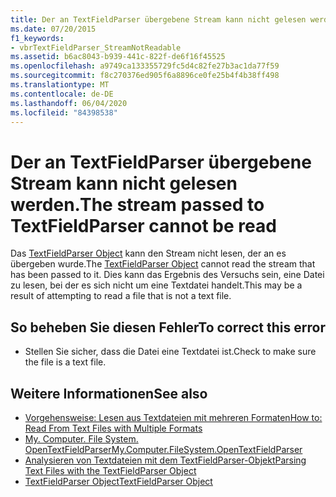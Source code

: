 ```yaml
---
title: Der an TextFieldParser übergebene Stream kann nicht gelesen werden.
ms.date: 07/20/2015
f1_keywords:
- vbrTextFieldParser_StreamNotReadable
ms.assetid: b6ac8043-b939-441c-822f-de6f16f45525
ms.openlocfilehash: a9749ca133355729fc5d4c82fe27b3ac1da77f59
ms.sourcegitcommit: f8c270376ed905f6a8896ce0fe25b4f4b38ff498
ms.translationtype: MT
ms.contentlocale: de-DE
ms.lasthandoff: 06/04/2020
ms.locfileid: "84398538"
---
```

# <a name="the-stream-passed-to-textfieldparser-cannot-be-read"></a><span data-ttu-id="880af-102">Der an TextFieldParser übergebene Stream kann nicht gelesen werden.</span><span class="sxs-lookup"><span data-stu-id="880af-102">The stream passed to TextFieldParser cannot be read</span></span>
<span data-ttu-id="880af-103">Das [TextFieldParser Object](../language-reference/objects/textfieldparser-object.md) kann den Stream nicht lesen, der an es übergeben wurde.</span><span class="sxs-lookup"><span data-stu-id="880af-103">The [TextFieldParser Object](../language-reference/objects/textfieldparser-object.md) cannot read the stream that has been passed to it.</span></span> <span data-ttu-id="880af-104">Dies kann das Ergebnis des Versuchs sein, eine Datei zu lesen, bei der es sich nicht um eine Textdatei handelt.</span><span class="sxs-lookup"><span data-stu-id="880af-104">This may be a result of attempting to read a file that is not a text file.</span></span>  
  
## <a name="to-correct-this-error"></a><span data-ttu-id="880af-105">So beheben Sie diesen Fehler</span><span class="sxs-lookup"><span data-stu-id="880af-105">To correct this error</span></span>  
  
- <span data-ttu-id="880af-106">Stellen Sie sicher, dass die Datei eine Textdatei ist.</span><span class="sxs-lookup"><span data-stu-id="880af-106">Check to make sure the file is a text file.</span></span>  
  
## <a name="see-also"></a><span data-ttu-id="880af-107">Weitere Informationen</span><span class="sxs-lookup"><span data-stu-id="880af-107">See also</span></span>

- [<span data-ttu-id="880af-108">Vorgehensweise: Lesen aus Textdateien mit mehreren Formaten</span><span class="sxs-lookup"><span data-stu-id="880af-108">How to: Read From Text Files with Multiple Formats</span></span>](../developing-apps/programming/drives-directories-files/how-to-read-from-text-files-with-multiple-formats.md)
- [<span data-ttu-id="880af-109">My. Computer. File System. OpenTextFieldParser</span><span class="sxs-lookup"><span data-stu-id="880af-109">My.Computer.FileSystem.OpenTextFieldParser</span></span>](xref:Microsoft.VisualBasic.FileIO.FileSystem.OpenTextFieldParser%2A)
- [<span data-ttu-id="880af-110">Analysieren von Textdateien mit dem TextFieldParser-Objekt</span><span class="sxs-lookup"><span data-stu-id="880af-110">Parsing Text Files with the TextFieldParser Object</span></span>](../developing-apps/programming/drives-directories-files/parsing-text-files-with-the-textfieldparser-object.md)
- [<span data-ttu-id="880af-111">TextFieldParser Object</span><span class="sxs-lookup"><span data-stu-id="880af-111">TextFieldParser Object</span></span>](../language-reference/objects/textfieldparser-object.md)
